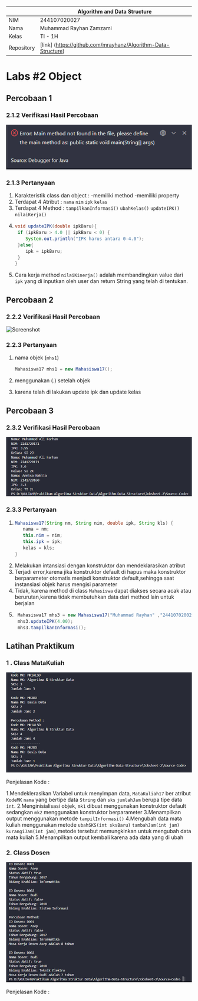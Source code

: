 
|  | Algorithm and Data Structure |
|--|--|
| NIM |  244107020027 |
| Nama |  Muhammad Rayhan Zamzami |
| Kelas | TI - 1H |
| Repository | [link] (https://github.com/mrayhanz/Algorithm-Data-Structure) |

# Labs #2 Object

## Percobaan 1

### 2.1.2 Verifikasi Hasil Percobaan 

 ![Screenshot](img/Mahasiswa.png)


### 2.1.3 Pertanyaan
1. Karakteristik class dan object :
   -memiliki method
   -memiliki property
2. Terdapat 4 Atribut : ```nama``` ```nim``` ```ipk``` ```kelas```
3. Terdapat 4 Method : ```tampilkanInformasi()``` ```ubahKelas()``` ```updateIPK()``` ```nilaiKerja()```
4. ```java
   void updateIPK(double ipkBaru){
    if (ipkBaru > 4.0 || ipkBaru < 0) {
       System.out.println("IPK harus antara 0-4.0");
    }else{
       ipk = ipkBaru;
    }
   }
   ```
5. Cara kerja method ```nilaiKinerja()``` adalah membandingkan value dari ```ipk``` yang di inputkan oleh user dan return String yang telah di tentukan.

## Percobaan 2

### 2.2.2 Verifikasi Hasil Percobaan

 ![Screenshot](img/MahasiswaMain.png)


### 2.2.3 Pertanyaan
1. nama objek (```mhs1```)

   ```java
   Mahasiswa17 mhs1 = new Mahasiswa17();
   ```
2. menggunakan (.) setelah objek
3. karena telah di lakukan update ipk dan update kelas

## Percobaan 3

### 2.3.2 Verifikasi Hasil Percobaan

![Screenshot](img/Percobaan3.png)


### 2.3.3 Pertanyaan
1. ```java
   Mahasiswa17(String nm, String nim, double ipk, String kls) {
      nama = nm;
      this.nim = nim;
      this.ipk = ipk;
      kelas = kls;
   }
   ```
2. Melakukan intansiasi dengan konstruktor dan mendeklarasikan atribut
3. Terjadi error,karena jika konstruktor default di hapus maka konstruktor berparameter otomatis menjadi konstruktor default,sehingga saat instansiasi objek harus mengisi parameter
4. Tidak, karena method di class ```Mahasiswa``` dapat diakses secara acak atau berurutan,karena tidak membutuhkan data dari method lain untuk berjalan
5.
   ``` java
    Mahasiswa17 mhs3 = new Mahasiswa17("Muhammad Rayhan" ,"244107020027",3.80,"TI 1H");
    mhs3.updateIPK(4.00);
    mhs3.tampilkanInformasi();
   ```
## Latihan Praktikum

### 1 . Class MataKuliah

![Screenshot](img/Tugas1fix.png)

Penjelasan Kode :

1.Mendeklerasikan Variabel untuk menyimpan data, ```MataKuliah17``` ber atribut ```KodeMK``` ```nama``` yang bertipe data ```String``` dan ```sks``` ```jumlahJam``` berupa tipe data ```int```.
2.Menginisialisasi objek, ```mk1``` dibuat menggunakan konstruktor default sedangkan ```mk2``` menggunakan konstruktor berparameter
3.Menampilkan output menggunakan metode ```tampilInformasi()```
4.Mengubah data mata kuliah menggunakan metode ```ubahSKS(int sksBaru)``` ```tambahJam(int jam)``` ```kurangiJam(int jam)```,metode tersebut memungkinkan untuk mengubah data mata kuliah
5.Menampilkan output kembali karena ada data yang di ubah

### 2. Class Dosen

![Screenshot](img/Tugas2.png)

Penjelasan Kode :

